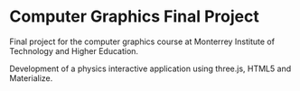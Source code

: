 # Computer Graphics Final Project
Final project for the computer graphics course at Monterrey Institute of Technology and Higher Education.

Development of a physics interactive application using three.js, HTML5 and Materialize.
